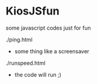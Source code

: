 # KiosJSfun
some javascript codes just for fun

./ping.html
  * some thing like a screensaver

./runspeed.html
  * the code will run ;)
